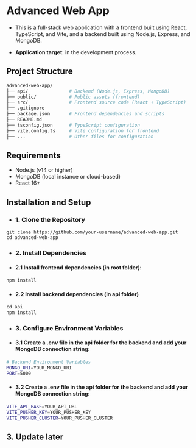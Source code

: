 # Advanced Web App
- This is a full-stack web application with a frontend built using React, TypeScript, and Vite, and a backend built using Node.js, Express, and MongoDB.

- **Application target**: in the development process.

## Project Structure
```bash
advanced-web-app/
├── api/               # Backend (Node.js, Express, MongoDB)
├── public/            # Public assets (frontend)
├── src/               # Frontend source code (React + TypeScript)
├── .gitignore
├── package.json       # Frontend dependencies and scripts
├── README.md
├── tsconfig.json      # TypeScript configuration
├── vite.config.ts     # Vite configuration for frontend
├── ...                # Other files for configuration
```

## Requirements
- Node.js (v14 or higher)
- MongoDB (local instance or cloud-based)
- React 16+

## Installation and Setup
- ### 1. Clone the Repository
~~~~
git clone https://github.com/your-username/advanced-web-app.git
cd advanced-web-app
~~~~

- ### 2. Install Dependencies
- #### 2.1 Install frontend dependencies (in root folder):
```python
npm install
```

- #### 2.2 Install backend dependencies (in api folder)
```python
cd api
npm install
```


- ### 3. Configure Environment Variables
- #### 3.1 Create a .env file in the api folder for the backend and add your MongoDB connection string:
```bash
# Backend Environment Variables
MONGO_URI=YOUR_MONGO_URI
PORT=5000
```

- #### 3.2 Create a .env file in the api folder for the backend and add your MongoDB connection string:
```bash
VITE_API_BASE=YOUR_API_URL
VITE_PUSHER_KEY=YOUR_PUSHER_KEY
VITE_PUSHER_CLUSTER=YOUR_PUSHER_CLUSTER
```
    

## 3. Update later
